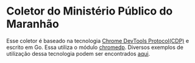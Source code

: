 # Coletor do Ministério Público do Maranhão

Esse coletor é baseado na tecnologia [Chrome DevTools Protocol(CDP)](https://chromedevtools.github.io/devtools-protocol/) e escrito em Go. Essa utiliza o módulo [chromedp](https://github.com/chromedp/chromedp). Diversos exemplos de utilização dessa tecnologia podem ser encontrados [aqui](https://github.com/chromedp/examples).